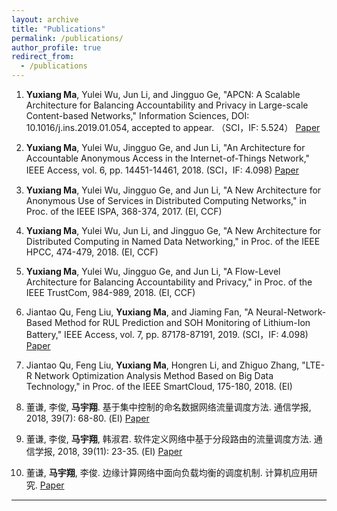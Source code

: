 ```yaml
---
layout: archive
title: "Publications"
permalink: /publications/
author_profile: true
redirect_from:
  - /publications
---
```


1. **Yuxiang Ma**, Yulei Wu, Jun Li, and Jingguo Ge, "APCN: A Scalable Architecture for Balancing Accountability and Privacy in Large-scale Content-based Networks," Information Sciences, DOI: 10.1016/j.ins.2019.01.054, accepted to appear.  （SCI，IF: 5.524）  [Paper](https://doi.org/10.1016/j.ins.2019.01.054)

2. **Yuxiang Ma**, Yulei Wu, Jingguo Ge, and Jun Li, "An Architecture for Accountable Anonymous Access in the Internet-of-Things Network," IEEE Access, vol. 6, pp. 14451-14461, 2018.  (SCI，IF: 4.098)  [Paper](https://ieeexplore.ieee.org/document/8292863/)

3. **Yuxiang Ma**, Yulei Wu, Jingguo Ge, and Jun Li, "A New Architecture for Anonymous Use of Services in Distributed Computing Networks," in Proc. of the IEEE ISPA, 368-374, 2017.  (EI, CCF)

4. **Yuxiang Ma**, Yulei Wu, Jun Li, and Jingguo Ge, "A New Architecture for Distributed Computing in Named Data Networking," in Proc. of the IEEE HPCC, 474-479, 2018.  (EI, CCF)

5. **Yuxiang Ma**, Yulei Wu, Jingguo Ge, and Jun Li, "A Flow-Level Architecture for Balancing Accountability and Privacy," in Proc. of the IEEE TrustCom, 984-989, 2018.  (EI, CCF)

6. Jiantao Qu, Feng Liu, **Yuxiang Ma**, and Jiaming Fan, "A Neural-Network-Based Method for RUL Prediction and SOH Monitoring of Lithium-Ion Battery," IEEE Access, vol. 7, pp. 87178-87191, 2019.  (SCI，IF: 4.098)  [Paper](https://ieeexplore.ieee.org/document/8747502)

7. Jiantao Qu, Feng Liu, **Yuxiang Ma**, Hongren Li, and Zhiguo Zhang, "LTE-R Network Optimization Analysis Method Based on Big Data Technology," in Proc. of the IEEE SmartCloud, 175-180, 2018.  (EI)

8. 董谦, 李俊, **马宇翔**. 基于集中控制的命名数据网络流量调度方法. 通信学报, 2018, 39(7): 68-80. (EI)  [Paper](http://www.infocomm-journal.com/txxb/CN/article/downloadArticleFile.do?attachType=PDF&id=167505)

9. 董谦, 李俊, **马宇翔**, 韩淑君. 软件定义网络中基于分段路由的流量调度方法. 通信学报, 2018, 39(11): 23-35. (EI)  [Paper](http://www.infocomm-journal.com/txxb/CN/article/downloadArticleFile.do?attachType=PDF&id=167868)

10. 董谦, **马宇翔**, 李俊. 边缘计算网络中面向负载均衡的调度机制. 计算机应用研究.  [Paper](http://www.arocmag.com/getarticle?aid=5672013f16d77421)


---
